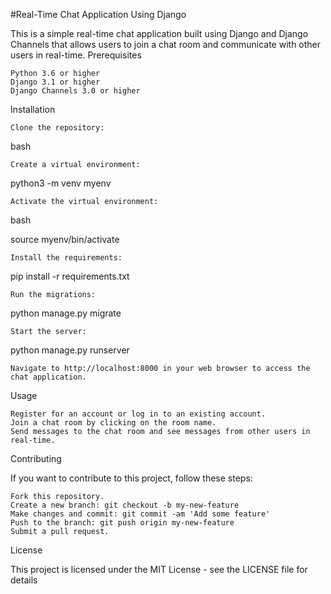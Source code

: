 #Real-Time Chat Application Using Django

This is a simple real-time chat application built using Django and Django Channels that allows users to join a chat room and communicate with other users in real-time.
Prerequisites

    Python 3.6 or higher
    Django 3.1 or higher
    Django Channels 3.0 or higher

Installation

    Clone the repository:

bash

    Create a virtual environment:

python3 -m venv myenv

    Activate the virtual environment:

bash

source myenv/bin/activate

    Install the requirements:

pip install -r requirements.txt

    Run the migrations:

python manage.py migrate

    Start the server:

python manage.py runserver

    Navigate to http://localhost:8000 in your web browser to access the chat application.

Usage

    Register for an account or log in to an existing account.
    Join a chat room by clicking on the room name.
    Send messages to the chat room and see messages from other users in real-time.

Contributing

If you want to contribute to this project, follow these steps:

    Fork this repository.
    Create a new branch: git checkout -b my-new-feature
    Make changes and commit: git commit -am 'Add some feature'
    Push to the branch: git push origin my-new-feature
    Submit a pull request.

License

This project is licensed under the MIT License - see the LICENSE file for details
